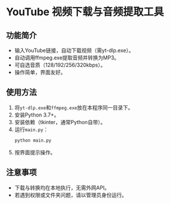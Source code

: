 # YouTube 视频下载与音频提取工具

## 功能简介
- 输入YouTube链接，自动下载视频（需yt-dlp.exe）。
- 自动调用ffmpeg.exe提取音频并转换为MP3。
- 可自选音质（128/192/256/320kbps）。
- 操作简单，界面友好。

## 使用方法
1. 将`yt-dlp.exe`和`ffmpeg.exe`放在本程序同一目录下。
2. 安装Python 3.7+。
3. 安装依赖（tkinter，通常Python自带）。
4. 运行`main.py`：
   ```bash
   python main.py
   ```
5. 按界面提示操作。

## 注意事项
- 下载与转换均在本地执行，无需外网API。
- 若遇到权限或文件夹问题，请以管理员身份运行。
